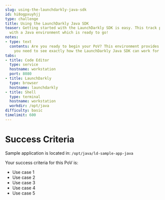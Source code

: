 ```yaml
---
slug: using-the-launchdarkly-java-sdk
id: hi8ogpxuyhjj
type: challenge
title: Using the LaunchDarkly Java SDK
teaser: Getting started with the LaunchDarkly SDK is easy. This track provides you
  with a Java environment which is ready to go!
notes:
- type: text
  contents: Are you ready to begin your PoV? This environment provides you with everything
    you need to see exactly how the LaunchDarkly Java SDK can work for you.
tabs:
- title: Code Editor
  type: service
  hostname: workstation
  port: 8080
- title: LaunchDarkly
  type: browser
  hostname: launchdarkly
- title: Shell
  type: terminal
  hostname: workstation
  workdir: /opt/java
difficulty: basic
timelimit: 600
---
```

# Success Criteria

Sample application is located in:
`/opt/java/ld-sample-app-java`

Your success criteria for this PoV is:
* Use case 1
* Use case 2
* Use case 3
* Use case 4
* Use case 5
